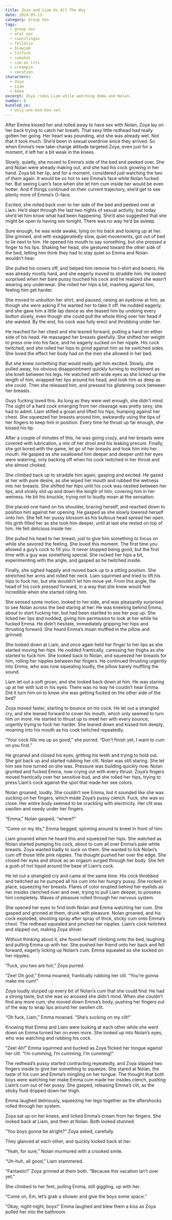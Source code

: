 ```yaml
---
title: Zoya and Liam Go All The Way
date: 2024-05-13
category: Group Sex
tags:
  - group sex
  - oral sex
  - cunnilingus
  - fellatio
  - blowjob
  - titfuck
  - cumshot
  - cum on tits
  - creampie
  - vacation
characters:
  - Zoya
  - Liam
  - Emma
excerpt: Zoya rides Liam while watching Emma and Nolan.
number: 8
bundled_in:
  - only-one-bed-box-set
---
```


After Emma kissed her and rolled away to have sex with Nolan, Zoya lay on her back trying to catch her breath. That sexy little redhead had really gotten her going. Her heart was pounding, and she was already wet. Not that it took much. She’d been in sexual overdrive since they arrived. So when Emma’s new take-charge attitude targeted Zoya, even just for a moment, it left her a bit weak in the knees.

Slowly, quietly, she moved to Emma’s side of the bed and peeked over. She and Nolan were already making out, and she had his cock growing in her hand. Zoya bit her lip, and for a moment, considered just watching the two of them again. It would be so hot to see Emma’s face while Nolan fucked her. But seeing Liam’s face when she let him cum inside her would be even hotter. And if things continued on their current trajectory, she’d get to see plenty more of Emma’s O-face.

Excited, she rolled back over to her side of the bed and peeked over at Liam. He’d slept through the last two nights of sexual activity, but today she’d let him know what had been happening. She’d also suggested that she might be open to having sex tonight. There was no way he’d be asleep.

Sure enough, he was wide awake, lying on his back and looking up at her. She grinned, and with exaggeratedly slow, quiet movements, got out of bed to lie next to him. He opened his mouth to say something, but she pressed a finger to his lips. Shaking her head, she gestured toward the other side of the bed, letting him think they had to stay quiet so Emma and Nolan wouldn’t hear.

She pulled his covers off, and helped him remove his t-shirt and boxers. He was already mostly hard, and she eagerly moved to straddle him. He looked surprised when her bare pussy touched his cock and he realized she wasn’t wearing any underwear. She rolled her hips a bit, mashing against him, feeling him get harder.

She moved to unbutton her shirt, and paused, raising an eyebrow at him, as though she were asking if he wanted her to take it off. He nodded eagerly, and she gave him a little lap dance as she teased him by undoing every button slowly, even though she could pull the whole thing over her head if she wanted. By the end, his cock was fully erect and throbbing under her.

He reached for her chest and she leaned forward, putting a hand on either side of his head. He massaged her breasts gleefully. She shifted her weight to press one into his face, and he eagerly sucked on her nipple. His cock twitched, and she rolled her hips to grind against him as he switched sides. She loved the effect her body had on the men she allowed in her bed.

But she knew something that would really get him excited. Slowly, she pulled away, his obvious disappointment quickly turning to excitement as she knelt between his legs. He watched with wide eyes as she licked up the length of him, wrapped her lips around his head, and took him as deep as she could. Then she released him, and pressed his glistening cock between her breasts.

Guys fucking loved this. As long as they were wet enough, she didn’t mind. The sight of a hard cock emerging from her cleavage was pretty sexy, she had to admit. Liam stifled a groan and lifted his hips, humping against her chest. She squeezed her breasts around him, awkwardly using the tips of her fingers to keep him in position. Every time he thrust up far enough, she kissed his tip.

After a couple of minutes of this, he was going crazy, and her breasts were covered with lubrication, a mix of her drool and his leaking precum. Finally, she got bored with the game, let go of her breasts and took him into her mouth. He gasped as she swallowed him deeper and deeper until her eyes were watering, only backing off when his cock twitched in her throat and she almost choked.

She climbed back up to straddle him again, gasping and excited. He gazed at her with pure desire, as she wiped her mouth and rubbed the wetness into her breasts. She shifted her hips until his cock was nestled between her lips, and slowly slid up and down the length of him, covering him in her wetness. He bit his knuckle, trying not to loudly moan at the sensation.

She placed one hand on his shoulder, bracing herself, and reached down to position him against her opening. He gasped as she slowly lowered herself onto him. She felt her pussy blossom as his bulbous head spread her open. His girth filled her as she took him deeper, until at last she rested on top of him. He felt delicious inside her.

She pulled his head to her breast, just to give him something to focus on while she savored the feeling. She loved this moment. The first time you allowed a guy’s cock to fill you. It never stopped being good, but the first time with a guy was something special. She rocked her hips a bit, experimenting with the angle, and gasped as he twitched inside.

Finally, she sighed happily and moved back up to a sitting position. She stretched her arms and rolled her neck. Liam squirmed and tried to lift his hips to fuck her, but she wouldn’t let him move yet. From this angle, the head of his cock pressed forward, in a way that she knew would feel incredible when she started riding him.

She sensed some motion, looked to her side, and was pleasantly surprised to see Nolan across the bed staring at her. He was kneeling behind Emma, about to start fucking her, but had been startled to see her pop up. She licked her lips and nodded, giving him permission to look at her while he fucked Emma. He didn’t hesitate, immediately gripping her hips and thrusting forward. She heard Emma’s moan muffled in the pillow and grinned.

She looked down at Liam, and once again held her finger to her lips as she started moving her hips. He nodded frantically, caressing her thighs as she started to fuck him. She looked back to Nolan, and squeezed her breasts for him, rolling her nipples between her fingers. He continued thrusting urgently into Emma, who was now squealing loudly, the pillow barely muffling the sound.

Liam let out a soft groan, and she looked back down at him. He was staring up at her with lust in his eyes. There was no way he couldn’t hear Emma. Did it turn him on to know she was getting fucked on the other side of the bed?

Zoya moved faster, starting to bounce on his cock. He let out a strangled cry, and she leaned forward to cover his mouth, which only seemed to turn him on more. He started to thrust up to meet her with every bounce, urgently trying to fuck her harder. She leaned down and kissed him deeply, moaning into his mouth as his cock twitched repeatedly.

“Your cock fills me up so good,” she purred. “Don’t finish yet, I want to cum on you first.”

He groaned and closed his eyes, gritting his teeth and trying to hold out. She got back up and started rubbing her clit. Nolan was still staring. She let him see how turned on she was. Pressure was building quickly now. Nolan grunted and fucked Emma, now crying out with every thrust. Zoya’s fingers moved frantically over her sensitive bud, and she rolled her hips, trying to press Liam’s cock against the spot that made her see colors.

Nolan groaned, loudly. She couldn’t see Emma, but it sounded like she was sucking on her fingers, which made Zoya’s pussy clench. Fuck, she was so close. Her entire body seemed to be crackling with electricity. Her clit was swollen and needy under her fingers.

“Emma,” Nolan gasped, “where?”

“Come on my tits,” Emma begged, spinning around to kneel in front of him.

Liam groaned when he heard this and squeezed her hips. She watched as Nolan started pumping his cock, about to cum all over Emma’s pale white breasts. Zoya wanted badly to suck on them. She wanted to lick Nolan’s cum off those little pink nipples. The thought pushed her over the edge. She closed her eyes and shook as an orgasm surged through her body. She felt a gush of hot liquid around the base of Liam’s cock.

He let out a strangled cry and came at the same time. His cock throbbed and twitched as he pumped all his cum into her hungry pussy. She rocked in place, squeezing her breasts. Flares of color erupted behind her eyelids as her insides clenched over and over, trying to pull Liam deeper, to possess him completely. Waves of pleasure rolled through her nervous system.

She opened her eyes to find both Nolan and Emma watching her cum. She gasped and grinned at them, drunk with pleasure. Nolan groaned, and his cock exploded, shooting spray after spray of thick, sticky cum onto Emma’s chest. The redhead squealed and pinched her nipples. Liam’s cock twitched and slipped out, making Zoya shiver.

Without thinking about it, she found herself climbing onto the bed, laughing and pulling Emma up with her. She pushed her friend onto her back and fell forward, eagerly licking up Nolan’s cum. Emma squealed as she sucked on her nipples.

“Fuck, you two are hot,” Zoya purred.

“Zee! Oh god,” Emma moaned, frantically rubbing her clit. “You’re gonna make me cum!”

Zoya loudly slurped up every bit of Nolan’s cum that she could find. He had a strong taste, but she was so aroused she didn’t mind. When she couldn’t find any more cum, she moved down Emma’s body, pushing her fingers out of the way to wrap lips around her swollen clit.

“Oh fuck, Liam,” Emma moaned. “She’s sucking on my clit!”

Knowing that Emma and Liam were looking at each other while she went down on Emma turned her on even more. She looked up into Nolan’s eyes, who was watching and rubbing his cock.

“Zee! Ah!” Emma squirmed and bucked as Zoya flicked her tongue against her clit. “I’m cumming, I’m cumming, I’m cumming!”

The redhead’s pussy started contracting repeatedly, and Zoya slipped two fingers inside to give her something to squeeze. She stared at Nolan, the taste of his cum and Emma’s mingling on her tongue. The thought that both boys were watching her make Emma cum made her insides clench, pushing Liam’s cum out of her pussy. She gasped, releasing Emma’s clit, as the sticky fluid dripped down her thigh.

Emma laughed deliriously, squeezing her legs together as the aftershocks rolled through her system.

Zoya sat up on her knees, and licked Emma’s cream from her fingers. She looked back at Liam, and then at Nolan. Both looked stunned.

“You boys gonna be alright?” Zoya asked, carefully.

They glanced at each other, and quickly looked back at her.

“Yeah, for sure,” Nolan murmured with a crooked smile.

“Uh-huh, all good,” Liam stammered.

“Fantastic!” Zoya grinned at them both. “Because this vacation isn’t over yet.”

She climbed to her feet, pulling Emma, still giggling, up with her.

“Come on, Em, let’s grab a shower and give the boys some space.”

“Okay, night-night, boys!” Emma laughed and blew them a kiss as Zoya pulled her into the bathroom.
